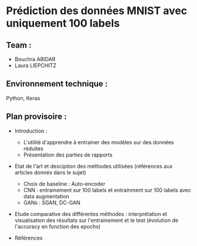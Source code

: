 # Prédiction des données MNIST avec uniquement 100 labels

## Team :
- Bouchra ABIDAR
- Laura LIEPCHITZ

## Environnement technique : 
Python, Keras

## Plan provisoire :
* Introduction : 
  - L'utilité d'apprendre à entrainer des modéles sur des données réduites
  - Présentation des parties de rapports
* Etat de l'art et desciption des méthodes utilisées (références aux articles donnés dans le sujet)
  - Choix de baseline : Auto-encoder
  - CNN : entrainement sur 100 labels et entrainment sur 100 labels avec data augmentation 
  - GANs : SGAN, DC-GAN
  
* Etude comparative des différentes méthodes : interprétation et visualisation des résultats sur l'entrainement et le test (évolution de l'accuracy en fonction des epochs)

* Références 
